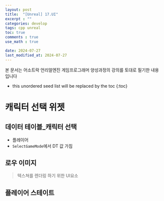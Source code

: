 ```yaml
---
layout: post
title:  "[Unreal] 17.UI"
excerpt : ""
categories: develop
tags: cpp unreal
toc: true
comments : true
use_math : true

date: 2024-07-27
last_modified_at: 2024-07-27
---
```

> <span style="font-size: 80%">
본 문서는 어소트락 언리얼엔진 게임프로그래머 양성과정의 강의를 토대로 필기한 내용입니다 </span>

<!--more-->

* this unordered seed list will be replaced by the toc
{:toc}

<!-- <p align = "center">
  <img src ="https://github.com/user-attachments/assets/3b3d3969-f050-4a56-afde-3a731370edfb" width = 520>
</p> -->

# 캐릭터 선택 위젯


## 데이터 테이블_캐릭터 선택
- 플레이어
- `SelectGameMode`에서  DT 값 가짐

## 로우 이미지 
> 텍스쳐를 렌더링 하기 위한 UI요소

## 플레이어 스테이트